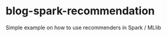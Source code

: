 blog-spark-recommendation
=========================

Simple example on how to use recommenders in Spark / MLlib
